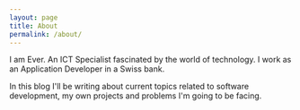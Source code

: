 ```yaml
---
layout: page
title: About
permalink: /about/
---
```


I am Ever. An ICT Specialist fascinated by the world of technology. I work as an Application Developer in a Swiss bank.

In this blog I'll be writing about current topics related to software development, my own projects and problems I'm going to be facing.

